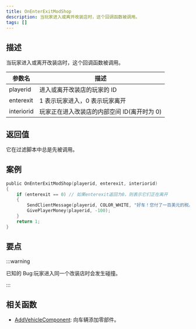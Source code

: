 ```yaml
---
title: OnEnterExitModShop
description: 当玩家进入或离开改装店时，这个回调函数被调用。
tags: []
---
```


<VersionWarnCN name='回调' version='SA-MP 0.3a' />

## 描述

当玩家进入或离开改装店时，这个回调函数被调用。

| 参数名     | 描述                                        |
| ---------- | ------------------------------------------- |
| playerid   | 进入或离开改装店的玩家的 ID                 |
| enterexit  | 1 表示玩家进入，0 表示玩家离开              |
| interiorid | 玩家正在进入改装店的内部空间 ID(离开时为 0) |

## 返回值

它在过滤脚本中总是先被调用。

## 案例

```c
public OnEnterExitModShop(playerid, enterexit, interiorid)
{
    if (enterexit == 0) // 如果enterexit返回为0，则表示它们正在离开
    {
        SendClientMessage(playerid, COLOR_WHITE, "好车！您付了一百美元的税。");
        GivePlayerMoney(playerid, -100);
    }
    return 1;
}
```

## 要点

:::warning

已知的 Bug:玩家进入同一个改装店时会发生碰撞。

:::

## 相关函数

- [AddVehicleComponent](../functions/AddVehicleComponent): 向车辆添加零部件。
